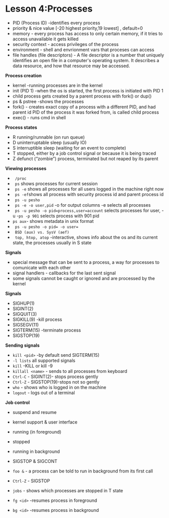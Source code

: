 # Lesson 4:Processes

- PID (Process ID) -identifies every process
- priority & nice value  [-20 highest priority,19 lowest] , default=0
- memory - every process has access to only certain memory, if it tries to access unavailable it gets killed
- security context - access privileges of the process 
- environment - shell and envrionment vars that proceses can access
- file handles (file descriptors) - A file descriptor is a number that uniquely identifies an open file in a computer's operating system. It describes a data resource, and how that resource may be accessed.

**Process creation**
- kernel -running processes are in the kernel
- init (PID 1) -when the os is started, the first process is initiated with PID 1
- child process gets created by a parent process with fork() or dup()
- ps & pstree -shows the processes
- fork() - creates exact copy of a process with a different PID, and had parent id PID of the process it was forked from, is called child process
- exec() - runs cmd in shell


**Process states**
- R running/runnable (on run queue)
- D uninterruptable sleep (usually IO)
- S interruptible sleep (waiting for an event to complete)
- T stopped, either by a job control signal or because it is being traced
- Z defunct (“zombie”) process, terminated but not reaped by its parent

**Viewing processes**
- ``` /proc```
- ``` ps``` shows processes for current session
- ``` ps -e``` shows all processes for all users logged in the machine right now
- ``` ps -ef```shows all process with security process id and parent process id
- ``` ps -u pesho```
- ``` ps -e -o user,pid``` -o for output columns -e selects all processes
- ``` ps -u pesho -o pid=process,user=account``` selects processes for user, -u 
-```ps -p 901``` selects process with 901 pid
- ```ps aux```- shows metadata in unix format
- ``` ps -u pesho -o pid= -o user=```
- ``` BSD (aux) vs. SysV (aef)```
- ``` top, htop, atop``` -interactive, shows info about the os and its current state, the processes usually in S state

**Signals**
- special message that can be sent to a process, a way for processes to comunicate with each other
- signal handlers - callbacks for the last sent signal
- some signals cannot be caught or ignored and are processed by the kernel

**Signals**

- SIGHUP(1) 
- SIGINT(2) 
- SIGQUIT(3) 
- SIGKILL(9) -kill process
- SIGSEGV(11)
- SIGTERM(15) -terminate process
- SIGSTOP(19)

**Sending signals**
- ```kill <pid>``` -by default send SIGTERM(15)
- ```-l lists``` all supported signals
- ```kill``` -KILL <pid> or kill -9 <pid>
- ```killall <name>``` - sends to all processes from keyboard
- ```Ctrl-C``` - SIGINT(2)- stops process gently
- ```Ctrl-Z``` - SIGSTOP(19)-stops not so gently
- ```who``` - shows who is logged in on the machine
- ```logout``` - logs out of a terminal
  
**Job control** 
- suspend and resume
- kernel support & user interface
- running (in foreground)
- stopped
- running in background
- SIGSTOP & SIGCONT

- ```foo &``` - a process can be told to run in background from its first call 
- ```Ctrl-Z``` - SIGSTOP
- ```jobs``` - shows which processes are stopped in T state
- ```fg <id>``` -resumes process in foreground
- ```bg <id>``` -resumes process in background
